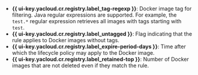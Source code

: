 * **{{ ui-key.yacloud.cr.registry.label_tag-regexp }}**: Docker image tag for filtering. Java regular expressions are supported. For example, the `test.*` regular expression retrieves all images with tags starting with `test`.
* **{{ ui-key.yacloud.cr.registry.label_untagged }}**: Flag indicating that the rule applies to Docker images without tags.
* **{{ ui-key.yacloud.cr.registry.label_expire-period-days }}**: Time after which the lifecycle policy may apply to the Docker image.
* **{{ ui-key.yacloud.cr.registry.label_retained-top }}**: Number of Docker images that are not deleted even if they match the rule.